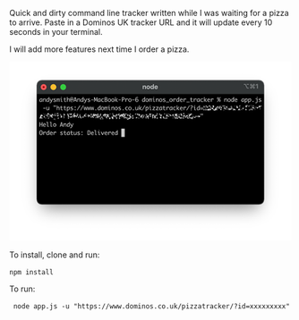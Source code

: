 
Quick and dirty command line tracker written while I was waiting for a pizza to arrive. 
Paste in a Dominos UK tracker URL and it will update every 10 seconds in your terminal. 

I will add more features next time I order a pizza. 

![Screenshot](screenshot.png)

To install, clone and run: 

    npm install 

To run: 

     node app.js -u "https://www.dominos.co.uk/pizzatracker/?id=xxxxxxxxx"